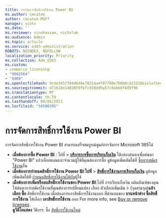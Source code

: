 ```yaml
---
title: การจัดการสิทธิ์การใช้งาน Power BI
ms.author: cmcatee
author: cmcatee-MSFT
manager: scotv
ms.date: ''
ms.reviewer: sinakassaw, nicholak
ms.audience: Admin
ms.topic: article
ms.service: o365-administration
ROBOTS: NOINDEX, NOFOLLOW
localization_priority: Priority
ms.collection: Adm_O365
ms.custom:
- commerce_licensing
- "9002564"
- "4969"
ms.openlocfilehash: 9cde345ff84d6d4e78214a4707700e796b0cd23228b1e1af2ee315ffd88b4fc6
ms.sourcegitcommit: d71b18e1403859fbfc45ddd9a57c8ab68f4d9f96
ms.translationtype: MT
ms.contentlocale: th-TH
ms.lasthandoff: 08/06/2021
ms.locfileid: "54500395"
---
```

# <a name="power-bi-license-management"></a>การจัดการสิทธิ์การใช้งาน Power BI

การจัดการสิทธิ์การใช้งาน Power BI สามารถเสร็จสมบูรณ์ศูนย์การจัดการ Microsoft 365ได้

- **เมื่อต้องการซื้อ Power BI**  : ไปที่ \> **[บริการการซื้อการเรียกเก็บเงิน](https://go.microsoft.com/fwlink/p/?linkid=868433)** ใช้กล่องค้นหาเพื่อค้นหา "Power BI" แล้วเลือกแผนและจํานวนผู้ใช้ที่คุณต้องการซื้อ ดูข้อมูลเพิ่มเติมได้ที่ [ซื้อการสมัครใช้งาน](/microsoft-365/commerce/try-or-buy-microsoft-365#buy-a-different-subscription)อื่น
- **เมื่อต้องการกําหนดสิทธิ์การใช้งาน Power BI**:**ไปที่**  >  **[สิทธิ์การใช้งานการเรียกเก็บเงิน](https://go.microsoft.com/fwlink/p/?linkid=842264)** ดูข้อมูลเพิ่มเติมได้ที่ [กําหนดสิทธิ์การใช้งานให้กับ](/microsoft-365/admin/manage/assign-licenses-to-users)ผู้ใช้
- **เมื่อต้องการเพิ่มหรือลบสิทธิ์การใช้งานของ Power BI**:ไปที่ การเรียกเก็บเงิน ผลิตภัณฑ์ของคุณ ให้ค้นหาการสมัครใช้งานที่คุณต้องการเปลี่ยนแปลง เลือก ตัวเลือกเพิ่มเติม  >  **[](https://go.microsoft.com/fwlink/p/?linkid=842054)**(จุดสามจุด)**แล้วเลือก ซื้อ** สิทธิ์การใช้งาน เมื่อต้องการเอาสิทธิ์การใช้งานออก ที่ด้านบนของ **บานหน้าต่าง ซื้อสิทธิ์การใช้งาน** ให้เลือก **เอาสิทธิ์การใช้งาน** ออก For more info, see [Buy or remove licenses](/microsoft-365/commerce/licenses/buy-licenses).\
**ดูวิดีโอแสดง** วิธีการ: ซื้อ [สิทธิ์การใช้งานใหม่](https://go.microsoft.com/fwlink/p/?linkid=2154857)